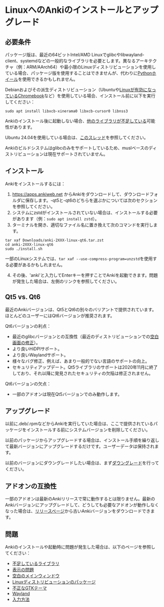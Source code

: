 # LinuxへのAnkiのインストールとアップグレード

<!-- toc -->

## 必要条件

パッケージ版は、最近の64ビットIntel/AMD Linuxでglibcやlibwayland-client、systemdなどの一般的なライブラリを必要とします。異なるアーキテクチャ（例：ARM/AArch64）や最小限のLinuxディストリビューションを使用している場合、パッケージ版を使用することはできませんが、代わりに[Pythonホイール](https://betas.ankiweb.net/#via-pypipip)を使用できるかもしれません。

Debianおよびその派生ディストリビューション（Ubuntuや[Linuxが有効になっているChromebook](https://support.google.com/chromebook/answer/9145439?)など）を使用している場合、インストール前に以下を実行してください：

```shell
sudo apt install libxcb-xinerama0 libxcb-cursor0 libnss3
```

Ankiのインストール後に起動しない場合、[他のライブラリが不足している](./missing-libraries.md)可能性があります。

Ubuntu 24.04を使用している場合は、[このスレッド](https://forums.ankiweb.net/t/issues-running-on-ubuntu-24-04/40974)を参照してください。

Ankiのビルドシステムはglibcのみをサポートしているため、muslベースのディストリビューションは現在サポートされていません。

## インストール

Ankiをインストールするには：

1. <https://apps.ankiweb.net> からAnkiをダウンロードして、ダウンロードフォルダに保存します。-qt5と-qt6のどちらを選ぶかについては次のセクションを参照してください。
2. システムにzstdがインストールされていない場合は、インストールする必要があります（例：`sudo apt install zstd`）。
3. ターミナルを開き、適切なファイル名に置き換えて次のコマンドを実行します。

```shell
tar xaf Downloads/anki-2XXX-linux-qt6.tar.zst
cd anki-2XXX-linux-qt6
sudo ./install.sh
```

一部のLinuxシステムでは、`tar xaf --use-compress-program=unzstd`を使用する必要があるかもしれません。

4. その後、'anki'と入力してEnterキーを押すことでAnkiを起動できます。問題が発生した場合は、左側のリンクを参照してください。

## Qt5 vs. Qt6

最近のAnkiバージョンは、Qt5とQt6の別々のバリアントで提供されています。ほとんどのユーザーにはQt6バージョンが推奨されます。

Qt6バージョンの利点：

- 最近のglibcバージョンとの互換性（最近のディストリビューションでの[空白画面の修正](./blank-window.md)）。
- より良いHiDPIサポート。
- より良いWaylandサポート。
- 様々なバグ修正、例えば、あまり一般的でない言語のサポートの向上。
- セキュリティアップデート。Qt5ライブラリのサポートは2020年11月に終了しており、それ以降に発見されたセキュリティの欠陥は修正されません。

Qt6バージョンの欠点：

- 一部のアドオンは現在Qt5バージョンでのみ動作します。

## アップグレード

以前に.deb/.rpmなどからAnkiを実行していた場合は、ここで提供されているパッケージをインストールする前にシステムバージョンを削除してください。

以前のパッケージからアップグレードする場合は、インストール手順を繰り返して最新バージョンにアップグレードするだけです。ユーザーデータは保持されます。

以前のバージョンにダウングレードしたい場合は、まず[ダウングレード](http://changes.ankiweb.net)を行ってください。

## アドオンの互換性

一部のアドオンは最新のAnkiリリースで常に動作するとは限りません。最新のAnkiバージョンにアップグレードして、どうしても必要なアドオンが動作しなくなった場合は、[リリースページ](https://github.com/ankitects/anki/releases)から古いAnkiバージョンをダウンロードできます。

## 問題

Ankiのインストールや起動時に問題が発生した場合は、以下のページを参照してください：
- [不足しているライブラリ](https://docs.ankiweb.net/platform/linux/missing-libraries.html)
- [表示の問題](https://docs.ankiweb.net/platform/linux/display-issues.html)
- [空白のメインウィンドウ](https://docs.ankiweb.net/platform/linux/blank-window.html)
- [Linuxディストリビューションのパッケージ](https://docs.ankiweb.net/platform/linux/distro-packages.html)
- [不正なGTKテーマ](https://docs.ankiweb.net/platform/linux/gtk-theme.html)
- [Wayland](https://docs.ankiweb.net/platform/linux/wayland.html)
- [入力方法](https://docs.ankiweb.net/platform/linux/input-methods.html)

